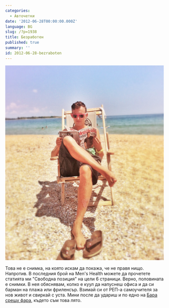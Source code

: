 ```yaml
---
categories:
  - Авточетки
date: '2012-06-28T00:00:00.000Z'
language: BG
slug: /?p=1938
title: Безработен
published: true
summary: ''
id: 2012-06-28-bezraboten
---
```


![Киро с Men's Health в ръка](https://raw.githubusercontent.com/kirilchristov/blog_images/main/2012/06/IMG_1427.jpg)


Това не е снимка, на която искам да покажа, че не правя нищо. Напротив. В последния брой на Men's Health можете да прочетете статията ми "Свободна позиция" на цели 6 страници. Верно, половината е снимки. В нея обяснявам, колко е куул да напуснеш офиса и да си барман на плажа или фриленсър. Взимай си от РЕП-а самоучителя за нов живот и свиркай с уста. Мини после да удариш и по едно на [Бара срещу фара](http://www.facebook.com/BaraSreshtuFara), където съм това лято.
